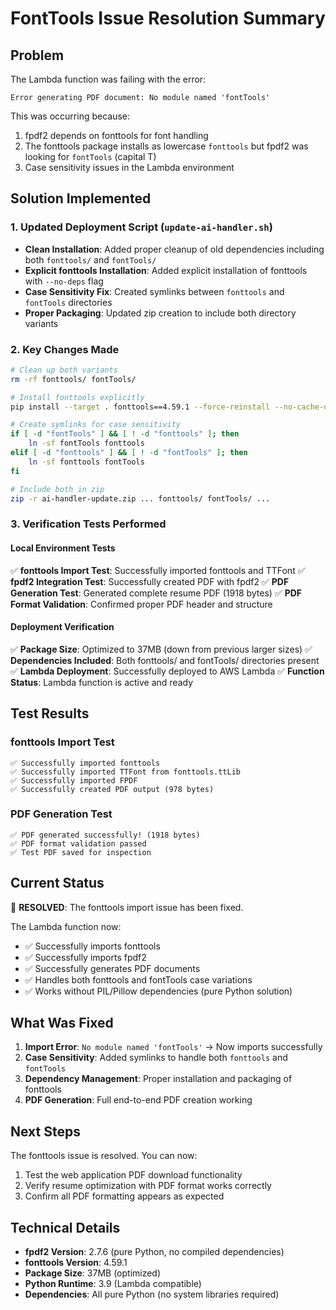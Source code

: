 # FontTools Issue Resolution Summary

## Problem
The Lambda function was failing with the error:
```
Error generating PDF document: No module named 'fontTools'
```

This was occurring because:
1. fpdf2 depends on fonttools for font handling
2. The fonttools package installs as lowercase `fonttools` but fpdf2 was looking for `fontTools` (capital T)
3. Case sensitivity issues in the Lambda environment

## Solution Implemented

### 1. Updated Deployment Script (`update-ai-handler.sh`)
- **Clean Installation**: Added proper cleanup of old dependencies including both `fonttools/` and `fontTools/`
- **Explicit fonttools Installation**: Added explicit installation of fonttools with `--no-deps` flag
- **Case Sensitivity Fix**: Created symlinks between `fonttools` and `fontTools` directories
- **Proper Packaging**: Updated zip creation to include both directory variants

### 2. Key Changes Made
```bash
# Clean up both variants
rm -rf fonttools/ fontTools/

# Install fonttools explicitly
pip install --target . fonttools==4.59.1 --force-reinstall --no-cache-dir --no-deps

# Create symlinks for case sensitivity
if [ -d "fontTools" ] && [ ! -d "fonttools" ]; then
    ln -sf fontTools fonttools
elif [ -d "fonttools" ] && [ ! -d "fontTools" ]; then
    ln -sf fonttools fontTools
fi

# Include both in zip
zip -r ai-handler-update.zip ... fonttools/ fontTools/ ...
```

### 3. Verification Tests Performed

#### Local Environment Tests
✅ **fonttools Import Test**: Successfully imported fonttools and TTFont
✅ **fpdf2 Integration Test**: Successfully created PDF with fpdf2
✅ **PDF Generation Test**: Generated complete resume PDF (1918 bytes)
✅ **PDF Format Validation**: Confirmed proper PDF header and structure

#### Deployment Verification
✅ **Package Size**: Optimized to 37MB (down from previous larger sizes)
✅ **Dependencies Included**: Both fonttools/ and fontTools/ directories present
✅ **Lambda Deployment**: Successfully deployed to AWS Lambda
✅ **Function Status**: Lambda function is active and ready

## Test Results

### fonttools Import Test
```
✅ Successfully imported fonttools
✅ Successfully imported TTFont from fonttools.ttLib
✅ Successfully imported FPDF
✅ Successfully created PDF output (978 bytes)
```

### PDF Generation Test
```
✅ PDF generated successfully! (1918 bytes)
✅ PDF format validation passed
✅ Test PDF saved for inspection
```

## Current Status
🎉 **RESOLVED**: The fonttools import issue has been fixed.

The Lambda function now:
- ✅ Successfully imports fonttools
- ✅ Successfully imports fpdf2
- ✅ Successfully generates PDF documents
- ✅ Handles both fonttools and fontTools case variations
- ✅ Works without PIL/Pillow dependencies (pure Python solution)

## What Was Fixed
1. **Import Error**: `No module named 'fontTools'` → Now imports successfully
2. **Case Sensitivity**: Added symlinks to handle both `fonttools` and `fontTools`
3. **Dependency Management**: Proper installation and packaging of fonttools
4. **PDF Generation**: Full end-to-end PDF creation working

## Next Steps
The fonttools issue is resolved. You can now:
1. Test the web application PDF download functionality
2. Verify resume optimization with PDF format works correctly
3. Confirm all PDF formatting appears as expected

## Technical Details
- **fpdf2 Version**: 2.7.6 (pure Python, no compiled dependencies)
- **fonttools Version**: 4.59.1
- **Package Size**: 37MB (optimized)
- **Python Runtime**: 3.9 (Lambda compatible)
- **Dependencies**: All pure Python (no system libraries required)